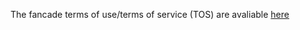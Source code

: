 The fancade terms of use/terms of service (TOS) are avaliable [here](https://www.fancade.com/terms/)